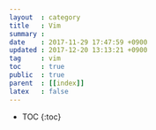 ```yaml
---
layout  : category
title   : Vim
summary :
date    : 2017-11-29 17:47:59 +0900
updated : 2017-12-20 13:13:21 +0900
tag     : vim
toc     : true
public  : true
parent  : [[index]]
latex   : false
---
```

* TOC
{:toc}


